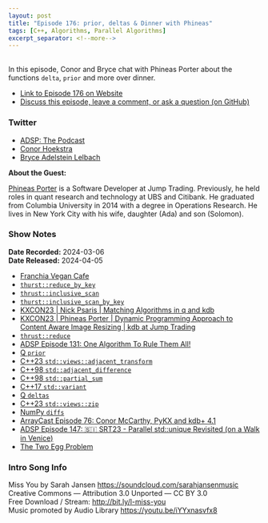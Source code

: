 ```yaml
---
layout: post
title: "Episode 176: prior, deltas & Dinner with Phineas"
tags: [C++, Algorithms, Parallel Algorithms]
excerpt_separator: <!--more-->
---
```



<br>In this episode, Conor and Bryce chat with Phineas Porter about the functions `delta`, `prior` and more over dinner.

<!--more-->

* [Link to Episode 176 on Website](https://adspthepodcast.com/2024/04/05/Episode-176.html)
* [Discuss this episode, leave a comment, or ask a question (on GitHub)](https://github.com/codereport/adsp2/discussions/68)

### Twitter
 
* [ADSP: The Podcast](https://twitter.com/adspthepodcast)
* [Conor Hoekstra](https://twitter.com/code_report)
* [Bryce Adelstein Lelbach](https://twitter.com/blelbach)

**About the Guest:**

[Phineas Porter](https://twitter.com/dashpin) is a Software Developer at Jump Trading. Previously, he held roles in quant research and technology at UBS and Citibank. He graduated from Columbia University in 2014 with a degree in Operations Research. He lives in New York City with his wife, daughter (Ada) and son (Solomon).

### Show Notes
 
**Date Recorded:** 2024-03-06 <br>
**Date Released:** 2024-04-05

* [Franchia Vegan Cafe](https://franchia.com/)
* [`thurst::reduce_by_key`](https://nvidia.github.io/cccl/thrust/api/groups/group__reductions.html#function-reduce-by-key)
* [`thrust::inclusive_scan`](https://nvidia.github.io/cccl/thrust/api/groups/group__prefixsums.html#function-inclusive-scan)
* [`thurst::inclusive_scan_by_key`](https://nvidia.github.io/cccl/thrust/api/groups/group__segmentedprefixsums.html#function)
* [KXCON23 \| Nick Psaris \| Matching Algorithms in q and kdb](https://www.youtube.com/watch?v=Cegm1cqbSs8)
* [KXCON23 \| Phineas Porter \| Dynamic Programming Approach to Content Aware Image Resizing \| kdb at Jump Trading](https://www.youtube.com/watch?v=O2RZVWmfOSE)
* [`thrust::reduce`](https://nvidia.github.io/cccl/thrust/api/groups/group__reductions.html#function-reduce)
* [ADSP Episode 131: One Algorithm To Rule Them All!](https://adspthepodcast.com/2023/05/26/Episode-131.html)
* [Q `prior`](https://code.kx.com/q4m3/A_Built-in_Functions/#a72-prior)
* [C++23 `std::views::adjacent_transform`](https://en.cppreference.com/w/cpp/ranges/adjacent_transform_view)
* [C++98 `std::adjacent_difference`](https://en.cppreference.com/w/cpp/algorithm/adjacent_difference)
* [C++98 `std::partial_sum`](https://en.cppreference.com/w/cpp/algorithm/partial_sum)
* [C++17 `std::variant`](https://en.cppreference.com/w/cpp/utility/variant)
* [Q `deltas`](https://code.kx.com/q4m3/A_Built-in_Functions/#a21-deltas)
* [C++23 `std::views::zip`](https://en.cppreference.com/w/cpp/ranges/zip_view)
* [NumPy `diffs`](https://numpy.org/doc/stable/reference/generated/numpy.diff.html)
* [ArrayCast Episode 76: Conor McCarthy, PyKX and kdb+ 4.1](https://www.arraycast.com/episodes/episode76-conor-mccarthy)
* [ADSP Episode 147: 🇸🇮 SRT23 - Parallel std::unique Revisited (on a Walk in Venice)](https://adspthepodcast.com/2023/09/15/Episode-147.html)
* [The Two Egg Problem](https://spencermortensen.com/articles/egg-problem/)

### Intro Song Info
 
Miss You by Sarah Jansen https://soundcloud.com/sarahjansenmusic<br>
Creative Commons — Attribution 3.0 Unported — CC BY 3.0<br>
Free Download / Stream: http://bit.ly/l-miss-you<br>
Music promoted by Audio Library https://youtu.be/iYYxnasvfx8<br>
